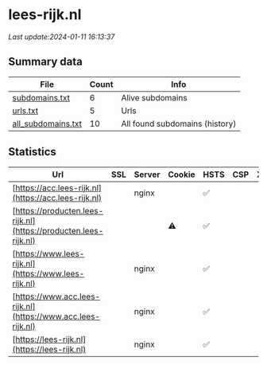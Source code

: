 # lees-rijk.nl
*Last update:2024-01-11 16:13:37*
## Summary data
| File       | Count | Info |
|------------|-------|------|
|[subdomains.txt](/data/lees-rijk/subdomains.txt)|6|Alive subdomains|
|[urls.txt](/data/lees-rijk/urls.txt)|5|Urls|
|[all_subdomains.txt](/data/lees-rijk/all_subdomains.txt)|10|All found subdomains (history)|
## Statistics
| Url | SSL | Server | Cookie | HSTS | CSP | XFO | XXP | RP | Tech |
|------------|-------|------|------|------|------|------|------|------|------|
|[https://acc.lees-rijk.nl](https://acc.lees-rijk.nl)| |nginx| |:white_check_mark: | | | | |:white_check_mark: |Drupal HSTS Nginx PH...|
|[https://producten.lees-rijk.nl](https://producten.lees-rijk.nl)| | |:warning: |:white_check_mark: | | |:white_check_mark: |:white_check_mark: |:white_check_mark: |HSTS|
|[https://www.lees-rijk.nl](https://www.lees-rijk.nl)| |nginx| |:white_check_mark: | | | | |:white_check_mark: |Drupal HSTS Nginx PH...|
|[https://www.acc.lees-rijk.nl](https://www.acc.lees-rijk.nl)| |nginx| |:white_check_mark: | | | |:white_check_mark: |Drupal HSTS Nginx PH...|
|[https://lees-rijk.nl](https://lees-rijk.nl)| |nginx| |:white_check_mark: | | | | |:white_check_mark: |HSTS Nginx|